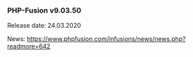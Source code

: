 ### PHP-Fusion v9.03.50
Release date: 24.03.2020

News: https://www.phpfusion.com/infusions/news/news.php?readmore=642

